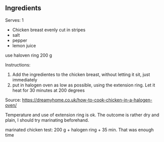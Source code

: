 ## Ingredients

Serves: 1
- Chicken breast evenly cut in stripes
- salt
- pepper
- lemon juice


use haloven ring
200 g



Instructions:
1. Add the ingredientes to the chicken breast, without letting it sit, just immediately
2. put in halogen oven as low as possible, using the extension ring. Let it heat for 30 minutes at 200 degrees

Source: https://dreamyhome.co.uk/how-to-cook-chicken-in-a-halogen-oven/

Temperature and use of extension ring is ok. The outcome is rather dry and plain, I should try marinating beforehand.


marinated chicken test: 200 g + halogen ring + 35 min. That was enough time